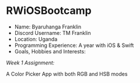 # RWiOSBootcamp

* Name: Byaruhanga Franklin
* Discord Username: TM Franklin
* Location: Uganda
* Programming Experience: A year with iOS & Swift
* Goals, Hobbies and Interests:

_Week 1 Assignment:_

A Color Picker App with both RGB and HSB modes



